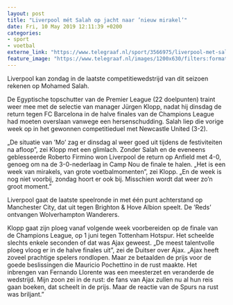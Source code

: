 ```yaml
---
layout: post
title: "Liverpool mét Salah op jacht naar ’nieuw mirakel’"
date: Fri, 10 May 2019 12:11:39 +0200
categories: 
- sport 
- voetbal 
externe_link: "https://www.telegraaf.nl/sport/3566975/liverpool-met-salah-op-jacht-naar-nieuw-mirakel"
feature_image: "https://www.telegraaf.nl/images/1200x630/filters:format(jpeg):quality(80)/cdn-kiosk-api.telegraaf.nl/477af5e8-731f-11e9-b2bc-02d2fb1aa1d7.jpg"
---
```


<p class="intro">Liverpool kan zondag in de laatste competitiewedstrijd van dit seizoen rekenen op Mohamed Salah.</p> <p>De Egyptische topschutter van de Premier League (22 doelpunten) traint weer mee met de selectie van manager Jürgen Klopp, nadat hij dinsdag de return tegen FC Barcelona in de halve finales van de Champions League had moeten overslaan vanwege een hersenschudding. Salah liep die vorige week op in het gewonnen competitieduel met Newcastle United (3-2).</p><p>„De situatie van ’Mo’ zag er dinsdag al weer goed uit tijdens de festiviteiten na afloop”, zei Klopp met een glimlach. Zonder Salah en de eveneens geblesseerde Roberto Firmino won Liverpool de return op Anfield met 4-0, genoeg om na de 3-0-nederlaag in Camp Nou de finale te halen. „Het is een week van mirakels, van grote voetbalmomenten”, zei Klopp. „En de week is nog niet voorbij, zondag hoort er ook bij. Misschien wordt dat weer zo’n groot moment.”</p><p>Liverpool gaat de laatste speelronde in met één punt achterstand op Manchester City, dat uit tegen Brighton &amp; Hove Albion speelt. De ’Reds’ ontvangen Wolverhampton Wanderers.</p><p>Klopp gaat zijn ploeg vanaf volgende week voorbereiden op de finale van de Champions League, op 1 juni tegen Tottenham Hotspur. Het scheelde slechts enkele seconden of dat was Ajax geweest. „De meest talentvolle ploeg vloog er in de halve finales uit”, zei de Duitser over Ajax. „Ajax heeft zoveel prachtige spelers rondlopen. Maar ze betaalden de prijs voor de goede beslissingen die Mauricio Pochettino in de rust maakte. Het inbrengen van Fernando Llorente was een meesterzet en veranderde de wedstrijd. Mijn zoon zei in de rust: de fans van Ajax zullen nu al hun reis gaan boeken, dat scheelt in de prijs. Maar de reactie van de Spurs na rust was briljant.”</p>
